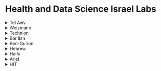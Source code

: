 # Health and Data Science Israel Labs

<details>
<summary>Tel Aviv</summary>
  
| Lab Name | Institute |  Department |Website|
| - |--- | --- |--- |
| Anat Mirelman |Tel Aviv - Icililov|Neuroscience |[link](https://rnd.tasmc.org.il/laboratories/early-markers-of-neurodegeneration-laboratory-prof-anat-mirelman/)|
| Dafna Ben Bashat |Tel Aviv - Icililov|Neuroscience |[link](https://www.cbf-tlv.com/dafna-ben-bashat)|
| Nir Giladi |Tel Aviv - Icililov|Medical  |[link](https://en-sagol.tau.ac.il/researchers/Nir-Giladi)|
| Talma Hendler |Tel Aviv - Icililov|Neuroscience |[link](https://www.cbf-tlv.com/talma-hendler)|
| Meir Plotnik |Tel Aviv - Sheba|Multidisciplinary center |[link](www.catr-sheba.sites.tau.ac.il)|
| Jeff Hausdorff |Tel Aviv - Icililov|  |[link](https://rnd.tasmc.org.il/laboratories/center-for-the-study-of-movement-cognition-and-mobility-prof-jeff-hausdorff/)|
| Zohar Yosibash |Tel Aviv - Icililov|Mechanical Engineering |[link](https://rnd.tasmc.org.il/laboratories/center-for-interdisciplinary-innovation-in-bone-healthcare/)|
| Nitzan Shahar |Tel Aviv |Neuroscience |[link](https://www.shahar-lab.com/home)|
| Or Perlman |Tel Aviv |Bio-Medical Engineering |[link](https://mri-ai.github.io/)|
| Yaniv Assaf |Tel Aviv |Neuroscience |[link](https://www.yalab.sites.tau.ac.il/)|
| Amir Globerson |Tel Aviv |Computer science  |[link](https://cs3801.wixsite.com/amirgloberson)|
| Yuval Nir |Tel Aviv |Neuroscience |[link](https://yuvalnirlab.com/)|
| Noam Ben-Eliezer |Tel Aviv|Bio-Medical Engineering |[link](https://www.noambelab.sites.tau.ac.il/)|
| Roy Mukamel |Tel Aviv |Neuroscience |[link](https://www.mukamelab.sites.tau.ac.il/)|
| Yaniv Assaf |Tel Aviv |Neuroscience |[link](https://www.tau.ac.il/~idotavor/)|
| Irit Shapira-Lichter |Tel Aviv |Neuroscience |[link](https://en-sagol.tau.ac.il/researchers/Irit-Shapira-Lichter)|
| Lior Wolf |Tel Aviv |Computer science  |[link](https://www.cs.tau.ac.il/~wolf/)|
| Ran Gilad-Bachrach |Tel Aviv |Bio-Medical Engineering |[link](https://www.mlwell.org/)|
| Hayit Greenspan |Tel Aviv |Bio-Medical Engineering |[link](https://english.tau.ac.il/profile/hayitg)|
| Natan T. Shaked |Tel Aviv |Bio-Medical Engineering |[link](https://www.eng.tau.ac.il/~omni/index2.php/)|
| Dan Raviv |Tel Aviv |Electrical Engineering |[link](https://www.raviv.sites.tau.ac.il/)|
| Tamir Bendory |Tel Aviv |Electrical Engineering |[link](https://www.tau.ac.il/~bendory/)|
| Yael Hanein |Tel Aviv |Electrical Engineering |[link](https://www.yaelhanein.sites.tau.ac.il/)|
| Moran Artzi |Tel Aviv |Neuroscience |[link](https://www.cbf-tlv.com/moran-artzi)|
| Adi Stern |Tel Aviv |Computational Biology |[link](https://www.sternadi.com/)|
| Dan Zeltzer |Tel Aviv |School of Economics |[link](https://sites.google.com/view/danzeltzer)|
| Noam Shomron |Tel Aviv |Neuroscience |[link](https://nshomron.github.io/)|
| Raja Giryes |Tel Aviv |Electrical Engineering |[link](https://www.giryes.sites.tau.ac.il/)|
</details>

<details>  
<summary>Weizmann</summary>
  
| Lab Name | Institute |  Department |Website|
| - |--- | --- |--- |
| Eran Segal |Weizmann |Computer Science & Applied Mathematics |[link](https://scholar.google.com/citations?user=oAD8PrkAAAAJ&hl=iw)|
| Yonina Eldar |Weizmann |Computer Science & Applied Mathematics |[link](https://www.weizmann.ac.il/math/yonina/)|
| Meirav Galun |Weizmann |Weizmann Artificial Intelligence Center (WAIC) |[link](https://www.weizmann.ac.il/math/meirav/home)|
| Boaz Nadle |Weizmann |Computer Science & Applied Mathematics |[link](https://www.weizmann.ac.il/math/Nadler/)|
| Yaron Lipman |Weizmann |Computer Science & Applied Mathematics |[link](https://www.wisdom.weizmann.ac.il/~ylipman/)|
| Eran Elinav |Weizmann |Systems Immunology |[link](https://www.weizmann.ac.il/immunology/elinav/)|
| Nir Yose |Weizmann |Systems Immunology |[link](https://yoseflab.github.io/)|
| Amos Tanay |Weizmann |Mathematics and Computer Sciences |[link](https://www.weizmann.ac.il/math/tanay/)|
| Ido Amit |Weizmann |Systems Immunology |[link](https://www.weizmann.ac.il/immunology/AmitLab/)|
| Michal Neeman |Weizmann |Biological Regulation |[link](https://www.weizmann.ac.il/dept/irb/neeman/)|
| Alon Chen |Weizmann |Neuroscience  |[link](https://www.alonchenlab.com/)|
| Liran Shlush |Weizmann |Molecular Cell Biology |[link](https://www.weizmann.ac.il/immunology/Shlush/liran-shlushs-lab)|
| Eran Hornstein |Weizmann |  |[link](https://www.weizmann.ac.il/molgen/hornstein/)|
| Uri Alon  |Weizmann |Molecular Cell Biology |[link](https://www.weizmann.ac.il/mcb/UriAlon/)|
| Yifat Merbl |Weizmann |Department of Immunology |[link](https://www.yifatmerbl.com/)|
</details>
  
<details>
<summary>Technion</summary>

| Lab Name | Institute |  Department |Website|
| - |--- | --- |--- |
| Joachim Behar |Technion|Biomedical Engineering |[link](https://aim-lab.github.io/index.html)|
| Moti Freiman |Technion|Biomedical Engineering |[link](https://tcml-bme.github.io/)|
| Haim Azhari |Technion|Biomedical Engineering |[link](https://medical-imaging.net.technion.ac.il/)|
| Yoav Shechtman |Technion|Biomedical Engineering |[link](https://www.clever-microscopy.com/)|
| Firas Mawase |Technion|Biomedical Engineering |[link](https://www.mawase-lab.com/)|
| Arielle Fischer |Technion|Biomedical Engineering |[link](https://www.fischerbiomotionlab.com/)|
| Ron Kimmel |Technion|Computer Science  |[link](https://ron.cswp.cs.technion.ac.il/)|
| Kira Radinsky |Technion|Computer Science  |[link](http://www.kiraradinsky.com/home.html)|
| Dvir Aran |Technion|Biology |[link](https://aran-lab.com/)|
| Roy Kishony |Technion|Biology |[link](https://kishony.technion.ac.il/)|
| Uri Shalit |Technion|Industrial Engineering and Management |[link](https://shalit.net.technion.ac.il/)|
| Keren Yizhak |Technion|Medicine and Computer Science |[link](https://yizhak-lab.net.technion.ac.il/)|
| Shai Shen-Orr |Technion|Medicine |[link](https://shenorrlab.net.technion.ac.il/)|
| Noam Kaplan |Technion|Medicine |[link](https://kaplanlab.technion.ac.il/)|
| Signal and Image processing Lab |Technion|Electrical and Computer Engineering |[link](https://sipl.eelabs.technion.ac.il/)|
</details>
  
<details>
<summary>Bar Ilan</summary>

| Lab Name | Institute |  Department |Website|
| - |--- | --- |--- |
| Yaron Orenstein |Bar Ilan|computational biology |[link](https://yorenstein.wixsite.com/orensteinlab)|
| Hanna Keren |Bar Ilan|neuroscience |[link](http://research.md.biu.ac.il/labs/hanna-keren/)|
| Shahar Alon  |Bar Ilan|neuroscience  |[link](https://www.alonlab.org/)|
| Yaara Erez |Bar Ilan|bioengineering  |[link](https://erezlab.org/lab-members/)|
| Hamutal Slovin |Bar Ilan|Gonda Brain Research Center |[link](https://www.slovinlab.com/)|
| Jacob Goldberger |Bar Ilan|Faculty of Engineering |[link](https://www.eng.biu.ac.il/goldbej/)|
</details>
  
<details>
<summary>Ben-Gurion</summary>

| Lab Name | Institute |  Department |Website|
| - |--- | --- |--- |
| Lior Rokach |Ben-Gurion|Information Systems Engineering |[link](https://www.ise.bgu.ac.il/faculty/liorr/)|
| Oren Shriki |Ben-Gurion|Cognitive and Brain Sciences |[link](https://www.computational-psychiatry.com/)|
| Nadav Rappoport |Ben-Gurion|Cognitive and Brain Sciences |[link](https://nadavrap.com/)|
| Niv Papo |Ben-Gurion|Biotechnology |[link](https://www.papolabbgu.com/team)|
| Michal Ziv-Ukelson |Ben-Gurion|Computer Science |[link](https://www.cs.bgu.ac.il/~negevcb/)|
| Tammy Riklin Raviv |Ben-Gurion|Electrical and Computer Engineering |[link](https://www.ee.bgu.ac.il/~rrtammy/)|
| Amir B. Geva |Ben-Gurion|Electrical and Computer Engineering |[link](https://scholar.google.co.il/citations?hl=en&user=Ae1jOhAAAAAJ&view_op=list_works&sortby=pubdate)|
| Dan Vilenchik |Ben-Gurion|Electrical and Computer Engineering |[link](https://sites.google.com/view/vilenchik/home?authuser=0)|
| Tal Shay |Ben-Gurion|Life Sciences |[link](https://lifewp.bgu.ac.il/wp/talshay/)|
| Shachar Maidenbaum |Ben-Gurion|Biomedical Engineering |[link](https://shacharmaidenbaum.wixsite.com/spatialreality)|
| Yaniv Zigel |Ben-Gurion|Biomedical Engineering |[link](https://bsplab.weebly.com/)|
| Opher Donchin |Ben-Gurion|Biomedical Engineering |[link](https://ml-lab.weebly.com/)|
| Or Duek |Ben-Gurion|Health Sciences |[link](https://orduek.github.io/)|
| Ruslan Sergienko |Ben-Gurion|Health Sciences |[link](https://www.linkedin.com/in/ruslansergienko/)|
| Alon Friedman |Ben-Gurion|Cognitive and Brain Sciences |[link](https://www.bbbscience.com/team)|
| Galia Avidan |Ben-Gurion|Psychology |[link](https://www.galiaavidanlab.com/)|
| Lior Shmuelof |Ben-Gurion|neuroscience |[link](https://in.bgu.ac.il/en/humsos/bal/Pages/default.aspx)|
</details>
  
<details>
<summary>Hebrew</summary>

| Lab Name | Institute |  Department |Website|
| - |--- | --- |--- |
| CIDR  |Hebrew |  |[link](https://cidr.huji.ac.il/en/team/)|
| Leo Joskowicz |Hebrew |Computer Science |[link](https://www.cs.huji.ac.il/~josko/)|
| Hagai Bergman |Hebrew |neuroscience |[link](https://elsc.huji.ac.il/people-directory/faculty-members/hagai-bergman/)|
| Tommy Kaplan |Hebrew |Computer Science |[link](https://www.cs.huji.ac.il/~tommy/)|
| Tom Hope |Hebrew |Computer Science |[link](https://tomhoper.github.io/research/)|
| Yuval Benjamini |Hebrew |Department of Statistics  |[link](https://sites.google.com/view/yuvalbenjamini/home)|
| Galit Almoznino |Hebrew |  |[link](https://www.almozninolab.com/)|
| Shahar Arzy |Hebrew |Medical Neurobiology |[link](https://www.neuropsychiatrylab.com/)|
| Micha Mandel |Hebrew |  |[link](https://scholar.google.nl/citations?hl=en&user=9YvqzMUAAAAJ&view_op=list_works&sortby=pubdate)|
| Or Zuk |Hebrew |  |[link](https://pluto.huji.ac.il/~orzu/index.html)|
| Shai Carmi |Hebrew |  |[link](https://scarmilab.org/)|
| Moran Yassour |Hebrew |  |[link](https://www.yassourlab.com/)|
| Dafna Shahaf |Hebrew |Computer Science |[link](https://www.cs.huji.ac.il/page/2517)|
</details>

<details>
<summary>Haifa</summary>

| Lab Name | Institute |  Department |Website|
| - |--- | --- |--- |
| Mor Peleg |Haifa|Information Systems |[link](https://sites.google.com/hevra.haifa.ac.il/mpeleg/home?authuser=0)|
| Pavel Goldstein |Haifa|Public Health |[link](https://pain.haifa.ac.il/)|
</details>

<details>
<summary>Ariel</summary>

| Lab Name | Institute |  Department |Website|
| - |--- | --- |--- |
| Chen Hajaj |Ariel| Industrial Engineering and Management |[link](https://www.ariel.ac.il/wp/chen-hajaj/)|
</details>

<details>
<summary>HIT</summary>

| Lab Name | Institute |  Department |Website|
| - |--- | --- |--- |
| Dror Lederman |HIT| Electrical and Computer Engineering |[link](https://scholar.google.com/citations?hl=en&user=fBq5j-4AAAAJ&view_op=list_works&sortby=pubdate)|
| Arriel Benis |HIT|Digital Medical Technologies  |[link](https://scholar.google.co.il/citations?hl=en&user=ZSuQcaoAAAAJ&view_op=list_works&sortby=pubdate)|
| Talia Tron |HIT|Digital Medical Technologies  |[link](https://scholar.google.com/citations?user=12znWd8AAAAJ&hl=en)|
</details>
